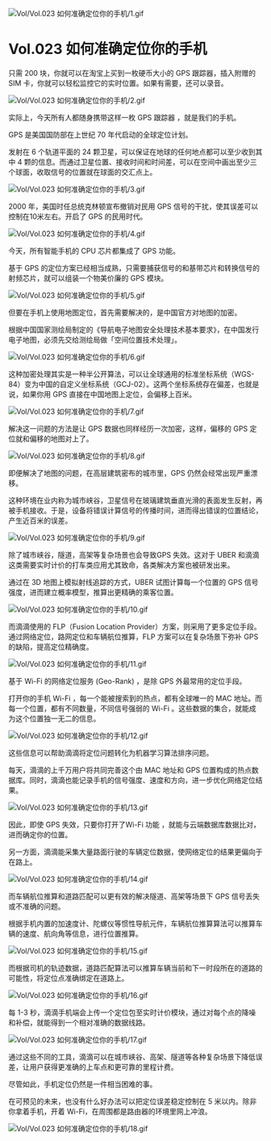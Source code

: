 
![Vol/Vol.023 如何准确定位你的手机/1.gif](https://cdn.jsdelivr.net/gh/ipaperclip-icu/static/image/文字稿/Vol/Vol.023%20如何准确定位你的手机/1.gif)

# Vol.023 如何准确定位你的手机

只需 200 块，你就可以在淘宝上买到一枚硬币大小的 GPS 跟踪器，插入附赠的 SIM 卡，你就可以轻松监控它的实时位置。如果有需要，还可以录音。

![Vol/Vol.023 如何准确定位你的手机/2.gif](https://cdn.jsdelivr.net/gh/ipaperclip-icu/static/image/文字稿/Vol/Vol.023%20如何准确定位你的手机/2.gif)

实际上，今天所有人都随身携带这样一枚 GPS 跟踪器 ，就是我们的手机。

GPS 是美国国防部在上世纪 70 年代启动的全球定位计划。

发射在 6 个轨道平面的 24 颗卫星，可以保证在地球的任何地点都可以至少收到其中 4 颗的信息。而通过卫星位置、接收时间和时间差，可以在空间中画出至少三个球面，收取信号的位置就在球面的交汇点上。

![Vol/Vol.023 如何准确定位你的手机/3.gif](https://cdn.jsdelivr.net/gh/ipaperclip-icu/static/image/文字稿/Vol/Vol.023%20如何准确定位你的手机/3.gif)

2000 年，美国时任总统克林顿宣布撤销对民用 GPS 信号的干扰，使其误差可以控制在10米左右。开启了 GPS 的民用时代。

![Vol/Vol.023 如何准确定位你的手机/4.gif](https://cdn.jsdelivr.net/gh/ipaperclip-icu/static/image/文字稿/Vol/Vol.023%20如何准确定位你的手机/4.gif)

今天，所有智能手机的 CPU 芯片都集成了 GPS 功能。

基于 GPS 的定位方案已经相当成熟，只需要捕获信号的和基带芯片和转换信号的射频芯片，就可以组装一个物美价廉的 GPS 模块。

![Vol/Vol.023 如何准确定位你的手机/5.gif](https://cdn.jsdelivr.net/gh/ipaperclip-icu/static/image/文字稿/Vol/Vol.023%20如何准确定位你的手机/5.gif)

但要在手机上使用地图定位，首先需要解决的，是中国官方对地图的加密。

根据中国国家测绘局制定的《导航电子地图安全处理技术基本要求》，在中国发行电子地图，必须先交给测绘局做「空间位置技术处理」。

![Vol/Vol.023 如何准确定位你的手机/6.gif](https://cdn.jsdelivr.net/gh/ipaperclip-icu/static/image/文字稿/Vol/Vol.023%20如何准确定位你的手机/6.gif)

这种加密处理其实是一种半公开算法，可以让全球通用的标准坐标系统（WGS-84）变为中国的自定义坐标系统（GCJ-02）。这两个坐标系统存在偏差，也就是说，如果你用 GPS 直接在中国地图上定位，会偏移上百米。

![Vol/Vol.023 如何准确定位你的手机/7.gif](https://cdn.jsdelivr.net/gh/ipaperclip-icu/static/image/文字稿/Vol/Vol.023%20如何准确定位你的手机/7.gif)

解决这一问题的方法是让 GPS 数据也同样经历一次加密，这样，偏移的 GPS 定位就和偏移的地图对上了。

![Vol/Vol.023 如何准确定位你的手机/8.gif](https://cdn.jsdelivr.net/gh/ipaperclip-icu/static/image/文字稿/Vol/Vol.023%20如何准确定位你的手机/8.gif)

即便解决了地图的问题，在高层建筑密布的城市里，GPS 仍然会经常出现严重漂移。

这种环境在业内称为城市峡谷，卫星信号在玻璃建筑垂直光滑的表面发生反射，再被手机接收。于是，设备将错误计算信号的传播时间，进而得出错误的位置结论，产生近百米的误差。

![Vol/Vol.023 如何准确定位你的手机/9.gif](https://cdn.jsdelivr.net/gh/ipaperclip-icu/static/image/文字稿/Vol/Vol.023%20如何准确定位你的手机/9.gif)

除了城市峡谷，隧道，高架等复杂场景也会导致GPS 失效。这对于 UBER 和滴滴这类需要实时计价的打车类应用尤其致命，各类解决方案也被研发出来。

通过在 3D 地图上模拟射线追踪的方式，UBER 试图计算每一个位置的 GPS 信号强度，进而建立概率模型，推算出更精确的乘客位置。

![Vol/Vol.023 如何准确定位你的手机/10.gif](https://cdn.jsdelivr.net/gh/ipaperclip-icu/static/image/文字稿/Vol/Vol.023%20如何准确定位你的手机/10.gif)

而滴滴使用的 FLP（Fusion Location Provider）方案，则采用了更多定位手段。通过网络定位，路网定位和车辆航位推算，FLP 方案可以在复杂场景下弥补 GPS 的缺陷，提高定位精确度。

![Vol/Vol.023 如何准确定位你的手机/11.gif](https://cdn.jsdelivr.net/gh/ipaperclip-icu/static/image/文字稿/Vol/Vol.023%20如何准确定位你的手机/11.gif)

基于 Wi-Fi 的网络定位服务 (Geo-Rank) ，是除 GPS 外最常用的定位手段。

打开你的手机 Wi-Fi ，每一个能被搜索到的热点，都有全球唯一的 MAC 地址。而每一个位置，都有不同数量，不同信号强弱的 Wi-Fi 。这些数据的集合，就能成为这个位置独一无二的信息。

![Vol/Vol.023 如何准确定位你的手机/12.gif](https://cdn.jsdelivr.net/gh/ipaperclip-icu/static/image/文字稿/Vol/Vol.023%20如何准确定位你的手机/12.gif)

这些信息可以帮助滴滴将定位问题转化为机器学习算法排序问题。

每天，滴滴的上千万用户将共同完善这个由 MAC 地址和 GPS 位置构成的热点数据库。同时，滴滴也能记录手机的信号强度、速度和方向，进一步优化网络定位结果。

![Vol/Vol.023 如何准确定位你的手机/13.gif](https://cdn.jsdelivr.net/gh/ipaperclip-icu/static/image/文字稿/Vol/Vol.023%20如何准确定位你的手机/13.gif)

因此，即使 GPS 失效，只要你打开了Wi-Fi 功能 ，就能与云端数据库数据比对，进而确定你的位置。

另一方面，滴滴能采集大量路面行驶的车辆定位数据，使网络定位的结果更偏向于在路上。

![Vol/Vol.023 如何准确定位你的手机/14.gif](https://cdn.jsdelivr.net/gh/ipaperclip-icu/static/image/文字稿/Vol/Vol.023%20如何准确定位你的手机/14.gif)

而车辆航位推算和道路匹配可以更有效的解决隧道、高架等场景下 GPS 信号丢失或不准确的问题。

根据手机内置的加速度计、陀螺仪等惯性导航元件，车辆航位推算算法可以推算车辆的速度、航向角等信息，进行位置推算。

![Vol/Vol.023 如何准确定位你的手机/15.gif](https://cdn.jsdelivr.net/gh/ipaperclip-icu/static/image/文字稿/Vol/Vol.023%20如何准确定位你的手机/15.gif)

而根据司机的轨迹数据，道路匹配算法可以推算车辆当前和下一时段所在的道路的可能性，将定位点准确绑定在道路上。

![Vol/Vol.023 如何准确定位你的手机/16.gif](https://cdn.jsdelivr.net/gh/ipaperclip-icu/static/image/文字稿/Vol/Vol.023%20如何准确定位你的手机/16.gif)

每 1-3 秒，滴滴手机端会上传一个定位包至实时计价模块，通过对每个点的降噪和补偿，就能得到一个相对准确的数据线路。

![Vol/Vol.023 如何准确定位你的手机/17.gif](https://cdn.jsdelivr.net/gh/ipaperclip-icu/static/image/文字稿/Vol/Vol.023%20如何准确定位你的手机/17.gif)

通过这些不同的工具，滴滴可以在城市峡谷、高架、隧道等各种复杂场景下降低误差，让用户获得更准确的上车点和更可靠的里程计费。

尽管如此，手机定位仍然是一件相当困难的事。

在可预见的未来，也没有什么好办法可以把定位误差稳定控制在 5 米以内。除非你拿着手机，开着 Wi-Fi，在周围都是路由器的环境里网上冲浪。

![Vol/Vol.023 如何准确定位你的手机/18.gif](https://cdn.jsdelivr.net/gh/ipaperclip-icu/static/image/文字稿/Vol/Vol.023%20如何准确定位你的手机/18.gif)
